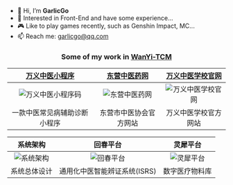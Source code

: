 - 👋 Hi, I’m **GarlicGo**
- 👀 Interested in Front-End and have some experience...
- 🎮 Like to play games recently, such as Genshin Impact, MC...
- 📫 Reach me: garlicgo@qq.com

<div align="center">
  <h3>
  
  Some of my work in [WanYi-TCM](https://github.com/WanYi-TCM)
  
  </h3>
</div>

| [万义中医小程序](./images/wyzy-qrcode.png) | [东营中医药网](https://www.dyzyxh.cn) | [万义中医学校官网](https://www.dyzyxh.cn/wyzyschool) |
| :----: | :----: | :----: |
| ![万义中医小程序码](http://img.garlicgo.com/GitHub/WanYi-TCM/wyzy-home.jpg) | ![东营中医药网](http://img.garlicgo.com/GitHub/WanYi-TCM/dyzyyw-home.png) | ![万义中医学校官网](http://img.garlicgo.com/GitHub/WanYi-TCM/wyzyschool-home.png) |
| 一款中医常见病辅助诊断小程序 | 东营市中医协会官方网站 | 万义中医学校官方网站 |

| 系统架构 | 回春平台 | 灵犀平台 |
| :----: | :----: | :----: |
| ![系统架构](http://img.garlicgo.com/GitHub/WanYi-TCM/wyzy_architecture.png) | ![回春平台](http://img.garlicgo.com/GitHub/WanYi-TCM/wyzy_huichun.png) | ![灵犀平台](http://img.garlicgo.com/GitHub/WanYi-TCM/wyzy_lingxi.png) |
| 系统总体设计 | 通用化中医智能辨证系统(ISRS) | 数字医疗物料库 |
